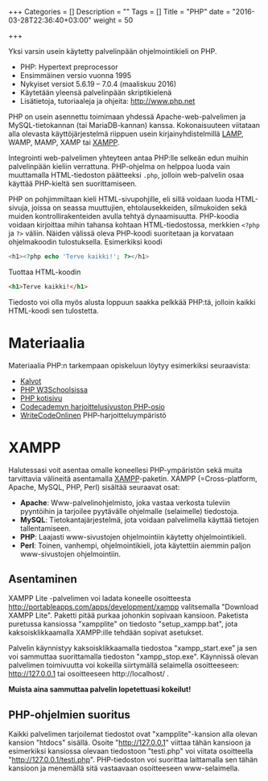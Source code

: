 +++
Categories = []
Description = ""
Tags = []
Title = "PHP"
date = "2016-03-28T22:36:40+03:00"
weight = 50

+++

Yksi varsin usein käytetty palvelinpään ohjelmointikieli on PHP.

- PHP: Hypertext preprocessor
- Ensimmäinen versio vuonna 1995
- Nykyiset versiot 5.6.19 – 7.0.4 (maaliskuu 2016)
- Käytetään yleensä palvelinpään skriptikielenä
- Lisätietoja, tutoriaaleja ja ohjeita: http://www.php.net

PHP on usein asennettu toimimaan yhdessä Apache-web-palvelimen ja
MySQL-tietokannan (tai MariaDB-kannan) kanssa. Kokonaisuuteen viitataan
alla olevasta käyttöjärjestelmä riippuen usein kirjainyhdistelmillä
[LAMP][LAMP], WAMP, MAMP, XAMP tai [XAMPP][XAMPP].

Integrointi web-palvelimen yhteyteen antaa PHP:lle selkeän edun muihin palvelinpään
kieliin verrattuna. PHP-ohjelma on helppoa luoda vain muuttamalla HTML-tiedoston päätteeksi
`.php`, jolloin web-palvelin osaa käyttää PHP-kieltä sen suorittamiseen.

PHP on pohjimmiltaan kieli HTML-sivupohjille, eli sillä voidaan luoda HTML-sivuja,
joissa on seassa muuttujien, ehtolausekkeiden, silmukoiden sekä muiden kontrollirakenteiden
avulla tehtyä dynaamisuutta.
PHP-koodia voidaan kirjoittaa mihin tahansa kohtaan HTML-tiedostossa, merkkien
`<?php` ja `?>` väliin. Näiden välissä oleva PHP-koodi suoritetaan ja korvataan
ohjelmakoodin tulostuksella. Esimerkiksi koodi

```php
<h1><?php echo 'Terve kaikki!'; ?></h1>
```
Tuottaa HTML-koodin
```html
<h1>Terve kaikki!</h1>
```

Tiedosto voi olla myös alusta loppuun saakka pelkkää PHP:tä, jolloin kaikki HTML-koodi
sen tulostetta.

Materiaalia
===========

Materiaalia PHP:n tarkempaan opiskeluun löytyy esimerkiksi seuraavista:

- [Kalvot](../../slideshows/palvelin.pdf)
- [PHP W3Schoolsissa][PHP W3Schoolsissa]
- [PHP kotisivu][PHPnet]
- [Codecademyn harjoittelusivuston PHP-osio][CodecademyPHP]
- [WriteCodeOnlinen][WriteCodeOnline] PHP-harjoitteluympäristö

XAMPP
======

Halutessasi voit asentaa omalle koneellesi PHP-ympäristön sekä muita tarvittavia välineitä
asentamalla [XAMPP][XAMPP]-paketin. XAMPP (=Cross-platform, Apache, MySQL, PHP, Perl) sisältää
seuraavat osat:

- **Apache**: Www-palvelinohjelmisto, joka vastaa verkosta tuleviin pyyntöihin ja tarjoilee pyytävälle ohjelmalle (selaimelle) tiedostoja.
- **MySQL**: Tietokantajärjestelmä, jota voidaan palvelimella käyttää tietojen tallentamiseen.
- **PHP**: Laajasti www-sivustojen ohjelmointiin käytetty ohjelmointikieli.
- **Perl**: Toinen, vanhempi, ohjelmointikieli, jota käytettiin aiemmin paljon www-sivustojen ohjelmointiin.

Asentaminen
-----------

XAMPP Lite -palvelimen voi ladata koneelle osoitteesta http://portableapps.com/apps/development/xampp
valitsemalla "Download XAMPP Lite". Paketti pitää purkaa johonkin sopivaan kansioon. Paketista puretussa kansiossa
"xampplite" on tiedosto "setup_xampp.bat", jota kaksoisklikkaamalla XAMPP:ille tehdään sopivat asetukset.

Palvelin käynnistyy kaksoisklikkaamalla tiedostoa "xampp_start.exe" ja sen voi sammuttaa suorittamalla tiedoston
"xampp_stop.exe". Käynnissä olevan palvelimen toimivuutta voi kokeilla siirtymällä selaimella
osoitteeseen: http://127.0.0.1 tai osoitteeseen http://localhost/ .

**Muista aina sammuttaa palvelin lopetettuasi kokeilut!**

PHP-ohjelmien suoritus
----------------------

Kaikki palvelimen tarjoilemat tiedostot ovat "xampplite"-kansion alla olevan kansion "htdocs" sisällä.
Osoite "http://127.0.0.1" viittaa tähän kansioon ja esimerkiksi kansiossa olevaan tiedostoon "testi.php"
voi viitata osoitteella "http://127.0.0.1/testi.php". PHP-tiedoston voi suorittaa laittamalla sen tähän
kansioon ja menemällä sitä vastaavaan osoitteeseen www-selaimella.


[LAMP]: https://en.wikipedia.org/wiki/LAMP_%28software_bundle%29 "Wikipedia:LAMP"
[XAMPP]: https://fi.wikipedia.org/wiki/XAMPP "Wikipedia:XAMPP"
[PHP W3Schoolsissa]: http://www.w3schools.com/php/default.asp
[PHPnet]: http://www.php.net "PHP.net"
[CodecademyPHP]: http://www.codecademy.com/tracks/php "Codecademy:PHP"
[WriteCodeOnline]: http://writecodeonline.com/php/ "WriteCodeOnline:PHP"
